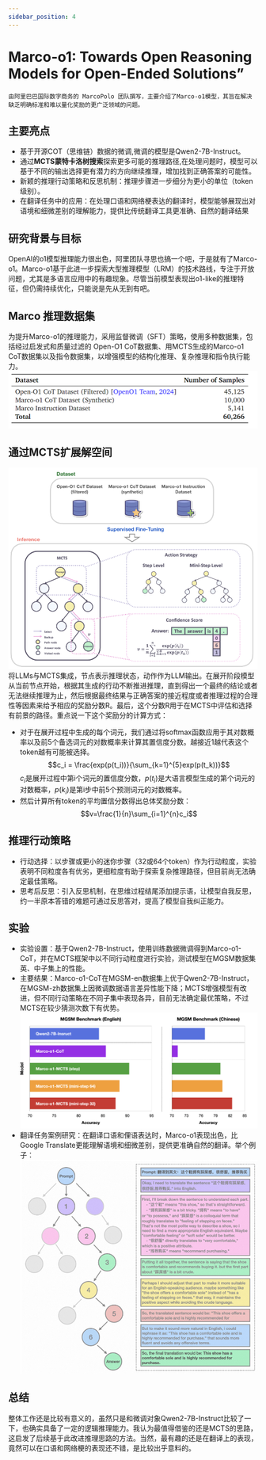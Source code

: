 ```yaml
---
sidebar_position: 4
---
```



# Marco-o1: Towards Open Reasoning Models for Open-Ended Solutions”
    由阿里巴巴国际数字商务的 MarcoPolo 团队撰写，主要介绍了Marco-o1模型，其旨在解决缺乏明确标准和难以量化奖励的更广泛领域的问题。
## 主要亮点
- 基于开源COT（思维链）数据的微调,微调的模型是Qwen2-7B-Instruct。
- 通过**MCTS蒙特卡洛树搜索**探索更多可能的推理路径,在处理问题时，模型可以基于不同的输出选择更有潜力的方向继续推理，增加找到正确答案的可能性。
- 新颖的推理行动策略和反思机制：推理步骤进一步细分为更小的单位（token级别）。
- 在翻译任务中的应用：在处理口语和网络梗表达的翻译时，模型能够展现出对语境和细微差别的理解能力，提供比传统翻译工具更准确、自然的翻译结果

## 研究背景与目标
OpenAI的o1模型推理能力很出色，阿里团队寻思也搞一个吧，于是就有了Marco-o1。Marco-o1基于此进一步探索大型推理模型（LRM）的技术路线，专注于开放问题，尤其是多语言应用中的有趣现象。尽管当前模型表现出o1-like的推理特征，但仍需持续优化，只能说是先从无到有吧。
## Marco 推理数据集
为提升Marco-o1的推理能力，采用监督微调（SFT）策略，使用多种数据集，包括经过启发式和质量过滤的 Open-O1 CoT数据集、用MCTS生成的Marco-o1 CoT数据集以及指令数据集，以增强模型的结构化推理、复杂推理和指令执行能力。
![dataset](img/marco-o1-dataset.png)
## 通过MCTS扩展解空间
![mtcs](img/marco-o1-strategy.png)
将LLMs与MCTS集成，节点表示推理状态，动作作为LLM输出。在展开阶段模型从当前节点开始，根据其生成的行动不断推进推理，直到得出一个最终的结论或者无法继续推理为止，然后根据最终结果与正确答案的接近程度或者推理过程的合理性等因素来给予相应的奖励分数R。最后，这个分数R用于在MCTS中评估和选择有前景的路径。重点说一下这个奖励分的计算方式：  
- 对于在展开过程中生成的每个词元，我们通过将softmax函数应用于其对数概率以及前5个备选词元的对数概率来计算其置信度分数。越接近1越代表这个token越有可能被选择。
$$c_i = \frac{exp(p(t_i))}{\sum_{k=1}^{5}exp(p(t_k))}$$
$c_i$是展开过程中第i个词元的置信度分数，$p(t_i)$是大语言模型生成的第个词元的对数概率，$p(k_i)$是第i步中前5个预测词元的对数概率。
- 然后计算所有token的平均置信分数得出总体奖励分数：
$$v=\frac{1}{n}\sum_{i=1}^{n}c_i$$

## 推理行动策略
- 行动选择：以步骤或更小的迷你步骤（32或64个token）作为行动粒度，实验表明不同粒度各有优劣，更细粒度有助于探索复杂推理路径，但目前尚无法确定最佳策略。
- 思考后反思：引入反思机制，在思维过程结尾添加提示语，让模型自我反思，约一半原本答错的难题可通过反思答对，提高了模型自我纠正能力。
## 实验
- 实验设置：基于Qwen2-7B-Instruct，使用训练数据微调得到Marco-o1-CoT，并在MCTS框架中以不同行动粒度进行实验，测试模型在MGSM数据集英、中子集上的性能。
- 主要结果：Marco-o1-CoT在MGSM-en数据集上优于Qwen2-7B-Instruct，在MGSM-zh数据集上因微调数据语言差异性能下降；MCTS增强模型有改进，但不同行动策略在不同子集中表现各异，目前无法确定最优策略，不过MCTS在较少猜测次数下有优势。
![performance](img/Macro-o1-performance.png)
- 翻译任务案例研究：在翻译口语和俚语表达时，Marco-o1表现出色，比Google Translate更能理解语境和细微差别，提供更准确自然的翻译。举个例子：
![example](img/marco-example.png)
## 总结
整体工作还是比较有意义的，虽然只是和微调对象Qwen2-7B-Instruct比较了一下，也确实具备了一定的逻辑推理能力。我认为最值得借鉴的还是MCTS的思路，这启发了后续基于此改进推理思路的方法。当然，最有趣的还是在翻译上的表现，竟然可以在口语和网络梗的表现还不错，是比较出乎意料的。
